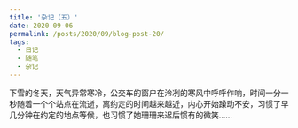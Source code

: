```yaml
---
title: '杂记（五）'
date: 2020-09-06
permalink: /posts/2020/09/blog-post-20/
tags:
  - 日记
  - 随笔
  - 杂记
---
```


下雪的冬天，天气异常寒冷，公交车的窗户在泠冽的寒风中呼呼作响，时间一分一秒随着一个个站点在流逝，离约定的时间越来越近，内心开始躁动不安，习惯了早几分钟在约定的地点等候，也习惯了她珊珊来迟后惯有的微笑……
